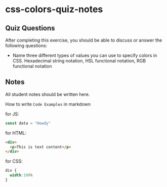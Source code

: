 # css-colors-quiz-notes

## Quiz Questions

After completing this exercise, you should be able to discuss or answer the following questions:

- Name three different types of values you can use to specify colors in CSS.
Hexadecimal string notation, HSL functional notation, RGB functional notation

## Notes

All student notes should be written here.


How to write `Code Examples` in markdown

for JS:
```javascript
const data = "Howdy"
```

for HTML:
```html
<div>
  <p>This is text content</p>
</div>
```

for CSS:
```css
div {
  width:100%
}
```
